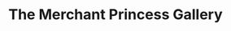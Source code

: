 ---
title: "The Merchant Princess Gallery"
url: /kinsale/the-merchant-princess-gallery/
shop: art
---